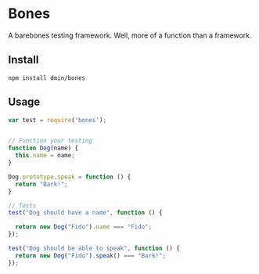 # Bones

A barebones testing framework. Well, more of a function than a framework.

## Install

`npm install dmin/bones`

## Usage

```javascript
var test = require('bones');


// Function your testing
function Dog(name) {
  this.name = name;
}

Dog.prototype.speak = function () {
  return "Bark!";
}

// Tests
test("Dog should have a name", function () {

  return new Dog("Fido").name === "Fido";
});

test("Dog should be able to speak", function () {
  return new Dog("Fido").speak() === "Bark!";
});
